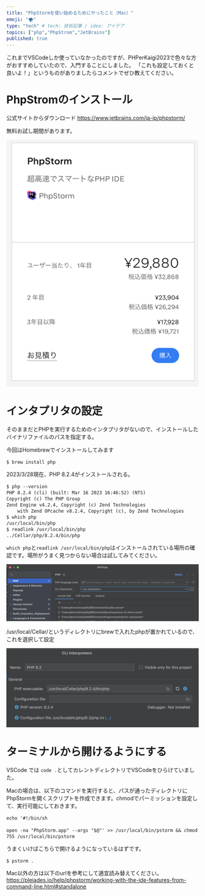 ```yaml
---
title: "PhpStormを使い始めるためにやったこと（Mac）"
emoji: "🌪️"
type: "tech" # tech: 技術記事 / idea: アイデア
topics: ["php","PhpStrom","JetBrains"]
published: true
---
```


これまでVSCodeしか使っていなかったのですが、PHPerKaigi2023で色々な方がおすすめしていたので、入門することにしました。
「これも設定しておくと良いよ！」というものがありましたらコメントでぜひ教えてください。

# PhpStromのインストール

公式サイトからダウンロード
https://www.jetbrains.com/ja-jp/phpstorm/

無料お試し期間があります。

![](/images/phpstorm-setup/price.png)

# インタプリタの設定

そのままだとPHPを実行するためのインタプリタがないので、インストールしたバイナリファイルのパスを指定する。

今回はHomebrewでインストールしてみます

```
$ brew install php
```

2023/3/28現在、PHP 8.2.4がインストールされる。

```
$ php --version
PHP 8.2.4 (cli) (built: Mar 16 2023 16:46:52) (NTS)
Copyright (c) The PHP Group
Zend Engine v4.2.4, Copyright (c) Zend Technologies
    with Zend OPcache v8.2.4, Copyright (c), by Zend Technologies
$ which php
/usr/local/bin/php
$ readlink /usr/local/bin/php
../Cellar/php/8.2.4/bin/php
```

`which php`と`readlink /usr/local/bin/php`はインストールされている場所の確認です。場所がうまく見つからない場合は試してみてください。

![](/images/phpstorm-setup/setting.png)

/usr/local/Cellar/というディレクトリにbrewで入れたphpが置かれているので、これを選択して設定

![](/images/phpstorm-setup/cli_interpreters.png)


# ターミナルから開けるようにする
VSCode では `code .`としてカレントディレクトリでVSCodeをひらけていました。

Macの場合は、以下のコマンドを実行すると、パスが通ったディレクトリにPhpStormを開くスクリプトを作成できます。chmodでパーミッションを設定して、実行可能にしておきます。

```
echo '#!/bin/sh

open -na "PhpStorm.app" --args "$@"' >> /usr/local/bin/pstorm && chmod 755 /usr/local/bin/pstorm
```

うまくいけばこちらで開けるようになっているはずです。
```
$ pstorm .
```

Mac以外の方は以下のurlを参考にして適宜読み替えてください。
https://pleiades.io/help/phpstorm/working-with-the-ide-features-from-command-line.html#standalone